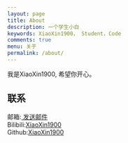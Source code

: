```yaml
---
layout: page
title: About
description: 一个学生小白
keywords: XiaoXin1900， Student，Code
comments: true
menu: 关于
permalink: /about/
---
```


我是XiaoXin1900, 希望你开心。

## 联系

<!DOCTYPE html>
<head>
    <meta charset = "utf-8">
</head>
<html>
    <body>
<p>
    邮箱:<a href="mailto:amazingxiaoxin1900@gmail.com" target="_top"> 发送邮件</a><br>
    Bilibili:<a href="https://space.bilibili.com/628626163">XiaoXin1900</a><br>
    Github:<a href="https://github.com/XiaoXin1900">XiaoXin1900</a><br>
</p>
    </body>
</html>






